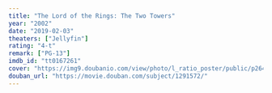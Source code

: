 ```yaml
---
title: "The Lord of the Rings: The Two Towers"
year: "2002"
date: "2019-02-03"
theaters: ["Jellyfin"]
rating: "4-t"
remark: ["PG-13"]
imdb_id: "tt0167261"
cover: "https://img9.doubanio.com/view/photo/l_ratio_poster/public/p2640236255.jpg"
douban_url: "https://movie.douban.com/subject/1291572/"
---
```


